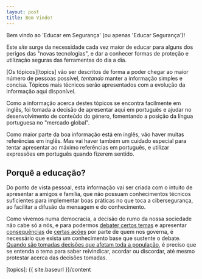```yaml
---
layout: post
title: Bem Vindo!
---
```


Bem vindo ao 'Educar em Segurança' (ou apenas 'Educar Segurança')!

Este *site* surge da necessidade cada vez maior de educar para alguns dos perigos das "novas tecnologias", e dar a conhecer formas de proteção e utilização seguras das ferramentas do dia a dia.

[Os tópicos][topics] vão ser descritos de forma a poder chegar ao maior número de pessoas possível, *tentando* manter a informação simples e concisa. Tópicos mais técnicos serão apresentados com a evolução da informação aqui disponível.

Como a informação acerca destes tópicos se encontra facilmente em inglês, foi tomada a decisão de apresentar aqui em português e ajudar no desenvolvimento de conteúdo do género, fomentando a posição da língua portuguesa no "mercado global".

Como maior parte da boa informação está em inglês, vão haver muitas referências em inglês. Mas vai haver também um cuidado especial para tentar apresentar ao máximo referências em português, e utilizar expressões em português quando fizerem sentido.


## Porquê a educação?

Do ponto de vista pessoal, esta informação vai ser criada com o intuito de apresentar a amigos e família, que não possuam conhecimentos técnicos suficientes para implementar boas práticas no que toca a cibersegurança, ao facilitar a difusão da mensagem e do conhecimento.

Como vivemos numa democracia, a decisão do rumo da nossa sociedade não cabe só a nós, e para podermos [debater certos temas][regularAposAtaque] e apresentar [consequências][regularInternet] de [certas ações][bloqueiosites] por parte de quem nos governa, é necessário que exista um conhecimento base que sustente o debate. [Quando são tomadas decisões que afetam toda a população][dadosTelemoveisSecretas], é preciso que se entenda o tema para saber reivindicar, acordar ou discordar, até mesmo protestar acerca das decisões tomadas.


[dadosTelemoveisSecretas]: https://www.dn.pt/portugal/interior/juizes-chumbam-acesso-das-secretas-a-dados-dos-telemoveis-8487444.html
[regularInternet]: https://www.belfasttelegraph.co.uk/technology/theresa-may-to-create-new-internet-that-allows-government-to-control-and-regulate-what-is-said-online-35733509.html
[regularAposAtaque]: https://www.independent.co.uk/news/uk/politics/theresa-may-internet-regulated-london-bridge-terror-attack-google-facebook-whatsapp-borough-security-a7771896.html
[bloqueiosites]: http://abertoatedemadrugada.com/2017/07/assembleia-da-republica-recomenda.html
[topics]: {{ site.baseurl }}/content